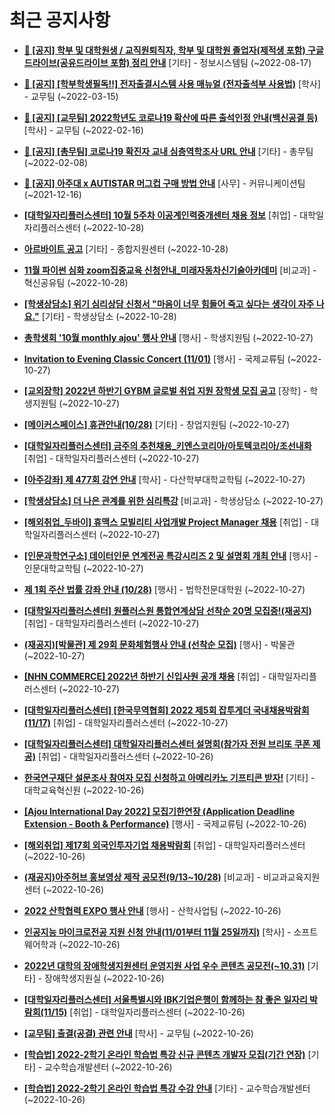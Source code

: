# 최근 공지사항

* **[📌 [공지] 학부 및 대학원생 / 교직원퇴직자, 학부 및 대학원 졸업자(제적생 포함) 구글드라이브(공유드라이브 포함) 정리 안내](http://ajou.ac.kr/kr/ajou/notice.do?mode=view&amp;articleNo=202858&amp;article.offset=0&amp;articleLimit=30)**
 [기타] - 정보시스템팀 (~2022-08-17)

* **[📌 [공지] [학부학생필독!!] 전자출결시스템 사용 매뉴얼 (전자출석부 사용법)](http://ajou.ac.kr/kr/ajou/notice.do?mode=view&amp;articleNo=192571&amp;article.offset=0&amp;articleLimit=30)**
 [학사] - 교무팀 (~2022-03-15)

* **[📌 [공지] [교무팀] 2022학년도 코로나19 확산에 따른 출석인정 안내(백신공결 등)](http://ajou.ac.kr/kr/ajou/notice.do?mode=view&amp;articleNo=180913&amp;article.offset=0&amp;articleLimit=30)**
 [학사] - 교무팀 (~2022-02-16)

* **[📌 [공지] [총무팀] 코로나19 확진자 교내 심층역학조사 URL 안내](http://ajou.ac.kr/kr/ajou/notice.do?mode=view&amp;articleNo=180493&amp;article.offset=0&amp;articleLimit=30)**
 [기타] - 총무팀 (~2022-02-08)

* **[📌 [공지] 아주대 x AUTISTAR 머그컵 구매 방법 안내](http://ajou.ac.kr/kr/ajou/notice.do?mode=view&amp;articleNo=147976&amp;article.offset=0&amp;articleLimit=30)**
 [사무] - 커뮤니케이션팀 (~2021-12-16)

* **[[대학일자리플러스센터] 10월 5주차 이공계인력중개센터 채용 정보](http://ajou.ac.kr/kr/ajou/notice.do?mode=view&amp;articleNo=205629&amp;article.offset=0&amp;articleLimit=30)**
 [취업] - 대학일자리플러스센터 (~2022-10-28)

* **[아르바이트 공고](http://ajou.ac.kr/kr/ajou/notice.do?mode=view&amp;articleNo=205628&amp;article.offset=0&amp;articleLimit=30)**
 [기타] - 종합지원센터 (~2022-10-28)

* **[11월 파이썬 심화 zoom집중교육 신청안내_미래자동차신기술아카데미](http://ajou.ac.kr/kr/ajou/notice.do?mode=view&amp;articleNo=205627&amp;article.offset=0&amp;articleLimit=30)**
 [비교과] - 혁신공유팀 (~2022-10-28)

* **[[학생상담소] 위기 심리상담 신청서 &quot;마음이 너무 힘들어 죽고 싶다는 생각이 자주 나요.&quot;](http://ajou.ac.kr/kr/ajou/notice.do?mode=view&amp;articleNo=205616&amp;article.offset=0&amp;articleLimit=30)**
 [기타] - 학생상담소 (~2022-10-28)

* **[총학생회 &#x27;10월 monthly ajou&#x27; 행사 안내](http://ajou.ac.kr/kr/ajou/notice.do?mode=view&amp;articleNo=205612&amp;article.offset=0&amp;articleLimit=30)**
 [행사] - 학생지원팀 (~2022-10-27)

* **[Invitation to Evening Classic Concert (11/01)](http://ajou.ac.kr/kr/ajou/notice.do?mode=view&amp;articleNo=205606&amp;article.offset=0&amp;articleLimit=30)**
 [행사] - 국제교류팀 (~2022-10-27)

* **[[교외장학] 2022년 하반기 GYBM 글로벌 취업 지원 장학생 모집 공고](http://ajou.ac.kr/kr/ajou/notice.do?mode=view&amp;articleNo=205604&amp;article.offset=0&amp;articleLimit=30)**
 [장학] - 학생지원팀 (~2022-10-27)

* **[[메이커스페이스] 휴관안내(10/28)](http://ajou.ac.kr/kr/ajou/notice.do?mode=view&amp;articleNo=205602&amp;article.offset=0&amp;articleLimit=30)**
 [기타] - 창업지원팀 (~2022-10-27)

* **[[대학일자리플러스센터] 금주의 추천채용_키엔스코리아/아토텍코리아/조선내화](http://ajou.ac.kr/kr/ajou/notice.do?mode=view&amp;articleNo=205601&amp;article.offset=0&amp;articleLimit=30)**
 [취업] - 대학일자리플러스센터 (~2022-10-27)

* **[[아주강좌] 제 477회 강연 안내](http://ajou.ac.kr/kr/ajou/notice.do?mode=view&amp;articleNo=205600&amp;article.offset=0&amp;articleLimit=30)**
 [학사] - 다산학부대학교학팀 (~2022-10-27)

* **[[학생상담소] 더 나은 관계를 위한 심리특강](http://ajou.ac.kr/kr/ajou/notice.do?mode=view&amp;articleNo=205598&amp;article.offset=0&amp;articleLimit=30)**
 [비교과] - 학생상담소 (~2022-10-27)

* **[[해외취업_두바이] 휴맥스 모빌리티 사업개발 Project Manager 채용](http://ajou.ac.kr/kr/ajou/notice.do?mode=view&amp;articleNo=205594&amp;article.offset=0&amp;articleLimit=30)**
 [취업] - 대학일자리플러스센터 (~2022-10-27)

* **[[인문과학연구소] 데이터인문 연계전공 특강시리즈 2 및 설명회 개최 안내](http://ajou.ac.kr/kr/ajou/notice.do?mode=view&amp;articleNo=205591&amp;article.offset=0&amp;articleLimit=30)**
 [행사] - 인문대학교학팀 (~2022-10-27)

* **[제 1회 주산 법률 강좌 안내 (10/28)](http://ajou.ac.kr/kr/ajou/notice.do?mode=view&amp;articleNo=205584&amp;article.offset=0&amp;articleLimit=30)**
 [행사] - 법학전문대학원 (~2022-10-27)

* **[[대학일자리플러스센터] 원플러스원 통합연계상담 선착순 20명 모집중!(재공지)](http://ajou.ac.kr/kr/ajou/notice.do?mode=view&amp;articleNo=205583&amp;article.offset=0&amp;articleLimit=30)**
 [취업] - 대학일자리플러스센터 (~2022-10-27)

* **[(재공지)[박물관] 제 29회 문화체험행사 안내 (선착순 모집)](http://ajou.ac.kr/kr/ajou/notice.do?mode=view&amp;articleNo=205581&amp;article.offset=0&amp;articleLimit=30)**
 [행사] - 박물관 (~2022-10-27)

* **[[NHN COMMERCE] 2022년 하반기 신입사원 공개 채용](http://ajou.ac.kr/kr/ajou/notice.do?mode=view&amp;articleNo=205580&amp;article.offset=0&amp;articleLimit=30)**
 [취업] - 대학일자리플러스센터 (~2022-10-27)

* **[[대학일자리플러스센터] [한국무역협회] 2022 제5회 잡투게더 국내채용박람회(11/17)](http://ajou.ac.kr/kr/ajou/notice.do?mode=view&amp;articleNo=205579&amp;article.offset=0&amp;articleLimit=30)**
 [취업] - 대학일자리플러스센터 (~2022-10-27)

* **[[대학일자리플러스센터] 대학일자리플러스센터 설명회(참가자 전원 브리또 쿠폰 제공)](http://ajou.ac.kr/kr/ajou/notice.do?mode=view&amp;articleNo=205573&amp;article.offset=0&amp;articleLimit=30)**
 [취업] - 대학일자리플러스센터 (~2022-10-26)

* **[한국연구재단 설문조사 참여자 모집 신청하고 아메리카노 기프티콘 받자!](http://ajou.ac.kr/kr/ajou/notice.do?mode=view&amp;articleNo=205569&amp;article.offset=0&amp;articleLimit=30)**
 [기타] - 대학교육혁신원 (~2022-10-26)

* **[[Ajou International Day 2022] 모집기한연장 (Application Deadline Extension - Booth &amp; Performance)](http://ajou.ac.kr/kr/ajou/notice.do?mode=view&amp;articleNo=205568&amp;article.offset=0&amp;articleLimit=30)**
 [행사] - 국제교류팀 (~2022-10-26)

* **[[해외취업] 제17회 외국인투자기업 채용박람회](http://ajou.ac.kr/kr/ajou/notice.do?mode=view&amp;articleNo=205564&amp;article.offset=0&amp;articleLimit=30)**
 [취업] - 대학일자리플러스센터 (~2022-10-26)

* **[(재공지)아주허브 홍보영상 제작 공모전(9/13~10/28)](http://ajou.ac.kr/kr/ajou/notice.do?mode=view&amp;articleNo=205560&amp;article.offset=0&amp;articleLimit=30)**
 [비교과] - 비교과교육지원센터 (~2022-10-26)

* **[2022 산학협력 EXPO 행사 안내](http://ajou.ac.kr/kr/ajou/notice.do?mode=view&amp;articleNo=205559&amp;article.offset=0&amp;articleLimit=30)**
 [행사] - 산학사업팀 (~2022-10-26)

* **[인공지능 마이크로전공 지원 신청 안내(11/01부터 11월 25일까지)](http://ajou.ac.kr/kr/ajou/notice.do?mode=view&amp;articleNo=205558&amp;article.offset=0&amp;articleLimit=30)**
 [학사] - 소프트웨어학과 (~2022-10-26)

* **[2022년 대학의 장애학생지원센터 운영지원 사업 우수 콘텐츠 공모전(~10.31)](http://ajou.ac.kr/kr/ajou/notice.do?mode=view&amp;articleNo=205556&amp;article.offset=0&amp;articleLimit=30)**
 [기타] - 장애학생지원실 (~2022-10-26)

* **[[대학일자리플러스센터] 서울특별시와 IBK기업은행이 함께하는 참 좋은 일자리 박람회(11/15)](http://ajou.ac.kr/kr/ajou/notice.do?mode=view&amp;articleNo=205555&amp;article.offset=0&amp;articleLimit=30)**
 [취업] - 대학일자리플러스센터 (~2022-10-26)

* **[[교무팀] 출결(공결) 관련 안내](http://ajou.ac.kr/kr/ajou/notice.do?mode=view&amp;articleNo=205552&amp;article.offset=0&amp;articleLimit=30)**
 [학사] - 교무팀 (~2022-10-26)

* **[[학습법] 2022-2학기 온라인 학습법 특강 신규 콘텐츠 개발자 모집(기간 연장)](http://ajou.ac.kr/kr/ajou/notice.do?mode=view&amp;articleNo=205542&amp;article.offset=0&amp;articleLimit=30)**
 [기타] - 교수학습개발센터 (~2022-10-26)

* **[[학습법] 2022-2학기 온라인 학습법 특강 수강 안내](http://ajou.ac.kr/kr/ajou/notice.do?mode=view&amp;articleNo=205541&amp;article.offset=0&amp;articleLimit=30)**
 [기타] - 교수학습개발센터 (~2022-10-26)
